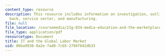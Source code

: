 ```yaml
---
content_type: resource
description: This resource includes information on investigation, outline, looking
  back, service sector, and manufacturing.
file: null
file_location: /coursemedia/21g-034-media-education-and-the-marketplace-fall-2005/86ba99369a2e7ad87cb52794f642db33_MIT21G_034F05_itandglobalm.pdf
file_type: application/pdf
resourcetype: Document
title: IT and the Global Labor Market
uid: 86ba9936-9a2e-7ad8-7cb5-2794f642db33
---
```

